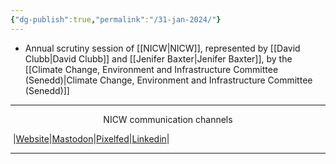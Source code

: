 ```yaml
---
{"dg-publish":true,"permalink":"/31-jan-2024/"}
---
```


- Annual scrutiny session of [[NICW\|NICW]], represented by [[David Clubb\|David Clubb]] and [[Jenifer Baxter\|Jenifer Baxter]], by the [[Climate Change, Environment and Infrastructure Committee (Senedd)\|Climate Change, Environment and Infrastructure Committee (Senedd)]]

***
<p style="text-align: center;">NICW communication channels</p>

󠁧 |[Website](https://nationalinfrastructurecommission.wales)|[Mastodon](https://toot.wales/@NICW)|[Pixelfed](https://pix.toot.wales/NICW)|[Linkedin](https://www.linkedin.com/company/26268509/)|
***
